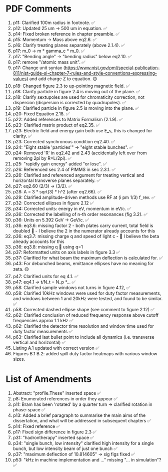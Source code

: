 # PDF Comments
1. p11: Clarified 100m radius in footnote. ✅
2. p12: Updated 25 um -> 500 um in equation. ✅
3. p14: Fixed broken reference in chapter preamble. ✅
4. p15: Momentum -> Mass above eq2.6. ✅
5. p16: Clarify treating planes separately (above 2.1.4). ✅
6. p17: m_0 -> m * gamma_c * m_0. ✅
7. p17: "Bending angle" -> "bending radius" below eq2.10. ✅
8. p17: remove "/atomic mass unit". ✅
9. p17: Change unit syntax (https://www.nist.gov/pml/special-publication-811/nist-guide-si-chapter-7-rules-and-style-conventions-expressing-values) and add charge Z to equation. 🟡
10. p18: Changed figure 2.3 to up-pointing magnetic field. ✅
11. p18: Clarify particle in figure 2.4 is moving out of the plane. ✅
12. p18: Clarify sextupoles are used for chromaticity correction, not dispersion (dispersion is corrected by quadrupoles). ✅
13. p19: Clarified particle in figure 2.5 is moving into the plane. ✅
14. p20: Fixed Equation 2.18. ✅
15. p22: Added references to Matrix Formalism (2.1.9). ✅
16. p23: Clarified matrix product of eq2.35. ✅
17. p23: Electric field and energy gain both use E_s, this is changed for clarity. ✅
18. p23: Corrected synchronous condition eq2.40. ✅
19. p24: "Eight stable 'particles'" -> "eight stable bunches". ✅
20. p24: Removed 'R' in eq2.42 and 2.43 (accidentally left over from removing 2pi by R=L/2pi). ✅
21. p25: "rapidly gain energy" added "or lose". ✅
22. p26: Referenced sec 2.4 of PIMMS in sec 2.3.1. ✅
23. p26: Clarified and referenced argument for treating vertical and horizontal transverse planes separately. ✅
24. p27: eq2.60 (2/3) -> (3/2). ✅
25. p28: A = 3 * sqrt(3) * h^2 (after eq2.66). ✅
26. p29: Clarified amplitude-driven methods use RF at (i pm 1/3) f_rev. ✅
27. p32: Corrected ellipses in figure 2.12 ✅
28. p34: Corrected units: energy in eV, momentum in eV/c. ✅
29. p36: Corrected the labelling of n-th order resonances (fig 3.2). ✅
30. p36: Units on 5.392 GeV -> GeV/c. ✅
31. p36: eq3.6: missing factor 2 - both plates carry current, total field is doubled 🚫 - I believe the 2 in the numerator already accounts for this
32. p36: eq3.7: missing charge q and speed of light c - 🚫 I believe the beta already accounts for this
33. p36: eq3.8: missing q 🚫 using q=1
34. p37: Reformatted units on axis labels in figure 3.3  ✅
35. p37: Clarified for what beam the maximum deflection is calculated for. ✅
36. p43: For debunched beams, emittance ellipses have no meaning for zeta. 🟡
37. p47: Clarified units for eq 4.1. ✅
38. p47: eq4.1 -> t/N_t = N_p *... ✅
39. p58: Clarified sample windows not turns in figure 4.12, ✅
40. p58: Clarified 10kHz windows were used for duty factor measurements, and windows between 1 and 20kHz were tested, and found to be similar. ✅
41. p58: Corrected dashed ellipse shape (see comment to figure 2.12) ✅
42. p62: Clarified conclusion of reduced frequency response above cutoff frequencies approx 1.1 kHz ✅
43. p62: Clarified the detector time resolution and window time used for duty factor measurements ✅
44. p63: Clarified last bullet point to include all dynamics (i.e. transverse vertical and horizontal) ✅
45. Listing A.1 updated with correct version ✅
46. Figures B.1 B.2: added spill duty factor heatmaps with various window sizes.

# List of Amendments
1. Abstract: "profile.These" inserted space ✅
2. p8: Enumerated references in order they appear ✅
3. p11: Bram has been 'rotated' by a quarter turn -> clarified rotation in phase-space ✅
4. p13: Added a brief paragraph to summarise the main aims of the dissertation, and what will be addressed in subsequent chapters ✅
5. p14: Fixed reference ✅
6. p17: Fixed sign difference in figure 2.3 ✅
7. p31: "hadrontherapy" inserted space ✅
8. p34: "single bunch, low intensity" clarified high intensity for a single bunch, but low intensity beam of just one bunch ✅
9. p37: "maximum deflection of 10.814605" -> sig figs fixed ✅
10. p53: "kHz in machine implementation and ..." missing "... in simulation"? ✅